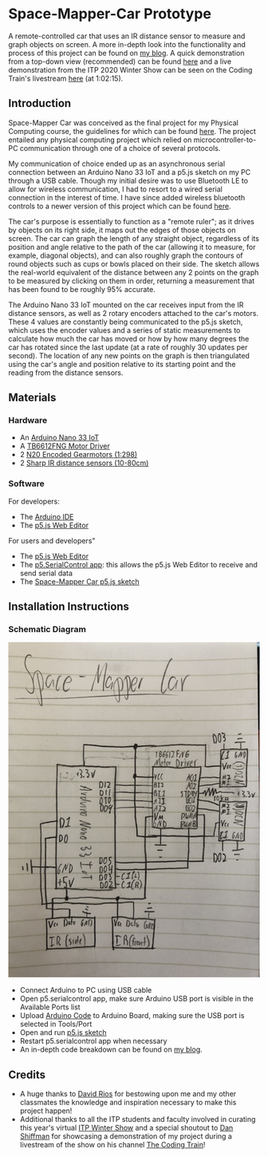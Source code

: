 # Space-Mapper-Car Prototype
A remote-controlled car that uses an IR distance sensor to measure and graph objects on screen.
A more in-depth look into the functionality and process of this project can be found on [my blog](https://wp.nyu.edu/yonatanrozin/space-mapper-car/). A quick demonstration from a top-down view (recommended) can be found [here](https://youtu.be/fFMmIjmDYiY) and a live demonstration from the ITP 2020 Winter Show can be seen on the Coding Train's livestream [here](http://www.youtube.com/watch?v=Az0l48Jirdg) (at 1:02:15).

## Introduction

Space-Mapper Car was conceived as the final project for my Physical Computing course, the guidelines for which can be found [here](https://itp.nyu.edu/physcomp/itp/syllabus/assignments/#Project_3). The project entailed any physical computing project which relied on microcontroller-to-PC communication through one of a choice of several protocols. 

My communication of choice ended up as an asynchronous serial connection between an Arduino Nano 33 IoT and a p5.js sketch on my PC through a USB cable. Though my initial desire was to use Bluetooth LE to allow for wireless communication, I had to resort to a wired serial connection in the interest of time. I have since added wireless bluetooth controls to a newer version of this project which can be found [here](https://github.com/yonatanrozin/BLE-Car).

The car's purpose is essentially to function as a "remote ruler"; as it drives by objects on its right side, it maps out the edges of those objects on screen. The car can  graph the length of any straight object, regardless of its position and angle relative to the path of the car (allowing it to measure, for example, diagonal objects), and can also roughly graph the contours of round objects such as cups or bowls placed on their side. The sketch allows the real-world equivalent of the distance between any 2 points on the graph to be measured by clicking on them in order, returning a measurement that has been found to be roughly 95% accurate. 

The Arduino Nano 33 IoT mounted on the car receives input from the IR distance sensors, as well as 2 rotary encoders attached to the car's motors. These 4 values are constantly being communicated to the p5.js sketch, which uses the encoder values and a series of static measurements to calculate how much the car has moved or how by how many degrees the car has rotated since the last update (at a rate of roughly 30 updates per second). The location of any new points on the graph is then triangulated using the car's angle and position relative to its starting point and the reading from the distance sensors.

## Materials

### Hardware

- An [Arduino Nano 33 IoT](https://store.arduino.cc/usa/nano-33-iot) 
- A [TB6612FNG Motor Driver](https://www.digikey.com/catalog/en/partgroup/sparkfun-motor-driver-dual-tb6612fng/77350?utm_adgroup=General&utm_source=google&utm_medium=cpc&utm_campaign=Dynamic%20Search_EN_RLSA_Cart&utm_term=&utm_content=General&gclid=CjwKCAjw6fCCBhBNEiwAem5SOxlKTUwhOICaOWppYjjd_7NRXeuuupc6Qg5i4EwhrP_Fxs8bAraEchoCxeYQAvD_BwE)
- 2 [N20 Encoded Gearmotors (1:298)](https://www.adafruit.com/product/4641)
- 2 [Sharp IR distance sensors (10-80cm)](https://www.adafruit.com/product/164)

### Software

For developers:
- The [Arduino IDE](https://www.arduino.cc/en/software)
- The [p5.js Web Editor](https://editor.p5js.org/)

For users and developers"
- The [p5.js Web Editor](https://editor.p5js.org/)
- The [p5.SerialControl app](https://github.com/p5-serial/p5.serialcontrol/releases): this allows the p5.js Web Editor to receive and send serial data
- The [Space-Mapper Car p5.js sketch](https://editor.p5js.org/yr2053/full/aXnxBpDo4)

## Installation Instructions

### Schematic Diagram

![A schematic diagram of an Arduino Nano 33 IoT connected to 2 IR distance sensors and 2 N20 motors through a TB6612FNG Motor Driver](https://github.com/yonatanrozin/Space-Mapper-Car/blob/main/Images/Space-Mapper%20Schematic.jpg)


- Connect Arduino to PC using USB cable
- Open p5.serialcontrol app, make sure Arduino USB port is visible in the Available Ports list
- Upload [Arduino Code](https://github.com/yonatanrozin/Space-Mapper-Car/blob/main/Arduino/Space_Mapper_Car_Full.ino) to Arduino Board, making sure the USB port is selected in Tools/Port
- Open and run [p5.js sketch](https://editor.p5js.org/yr2053/full/aXnxBpDo4)
- Restart p5.serialcontrol app when necessary
- An in-depth code breakdown can be found on [my blog](https://wp.nyu.edu/yonatanrozin/space-mapper-car/).

## Credits

- A huge thanks to [David Rios](https://riosriosrios.com/) for bestowing upon me and my other classmates the knowledge and inspiration necessary to make this project happen!
- Additional thanks to all the ITP students and faculty involved in curating this year's virtual [ITP Winter Show](https://itp.nyu.edu/shows/winter2020/) and a special shoutout to [Dan Shiffman](https://shiffman.net/) for showcasing a demonstration of my project during a livestream of the show on his channel [The Coding Train](https://www.youtube.com/channel/UCvjgXvBlbQiydffZU7m1_aw)!
